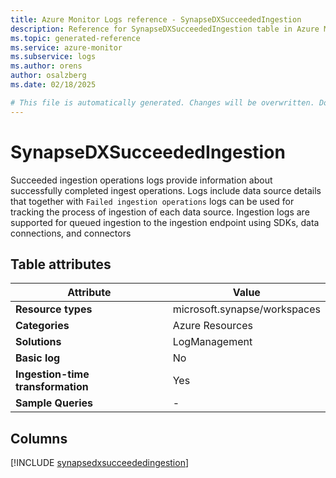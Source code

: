 ```yaml
---
title: Azure Monitor Logs reference - SynapseDXSucceededIngestion
description: Reference for SynapseDXSucceededIngestion table in Azure Monitor Logs.
ms.topic: generated-reference
ms.service: azure-monitor
ms.subservice: logs
ms.author: orens
author: osalzberg
ms.date: 02/18/2025

# This file is automatically generated. Changes will be overwritten. Do not change this file directly.
---
```


# SynapseDXSucceededIngestion

Succeeded ingestion operations logs provide information about successfully completed ingest operations. Logs include data source details that together with `Failed ingestion operations` logs can be used for tracking the process of ingestion of each data source. Ingestion logs are supported for queued ingestion to the ingestion endpoint using SDKs, data connections, and connectors


## Table attributes

|Attribute|Value|
|---|---|
|**Resource types**|microsoft.synapse/workspaces|
|**Categories**|Azure Resources|
|**Solutions**| LogManagement|
|**Basic log**|No|
|**Ingestion-time transformation**|Yes|
|**Sample Queries**|-|



## Columns
  
[!INCLUDE [synapsedxsucceededingestion](~/reusable-content/ce-skilling/azure/includes/azure-monitor/reference/tables/synapsedxsucceededingestion-include.md)]
